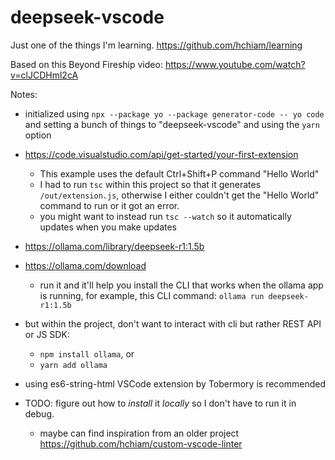 # deepseek-vscode

Just one of the things I'm learning. <https://github.com/hchiam/learning>

Based on this Beyond Fireship video: <https://www.youtube.com/watch?v=clJCDHml2cA>

Notes:

- initialized using `npx --package yo --package generator-code -- yo code` and setting a bunch of things to "deepseek-vscode" and using the `yarn` option

- <https://code.visualstudio.com/api/get-started/your-first-extension>
  - This example uses the default Ctrl+Shift+P command "Hello World"
  - I had to run `tsc` within this project so that it generates `/out/extension.js`, otherwise I either couldn't get the "Hello World" command to run or it got an error.
  - you might want to instead run `tsc --watch` so it automatically updates when you make updates

- <https://ollama.com/library/deepseek-r1:1.5b>

- <https://ollama.com/download>
  - run it and it'll help you install the CLI that works when the ollama app is running, for example, this CLI command: `ollama run deepseek-r1:1.5b`

- but within the project, don't want to interact with cli but rather REST API or JS SDK:
  - `npm install ollama`, or
  - `yarn add ollama`

- using es6-string-html VSCode extension by Tobermory is recommended

- TODO: figure out how to _install_ it _locally_ so I don't have to run it in debug.
  - maybe can find inspiration from an older project <https://github.com/hchiam/custom-vscode-linter>
